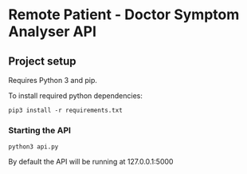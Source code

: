 # Remote Patient - Doctor Symptom Analyser API

## Project setup
Requires Python 3 and pip.

To install required python dependencies:
```
pip3 install -r requirements.txt
```

### Starting the API

```
python3 api.py
```

By default the API will be running at 127.0.0.1:5000

